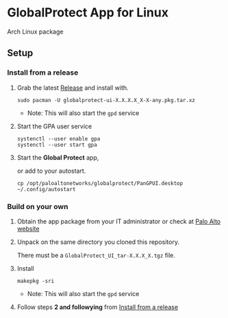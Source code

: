 # GlobalProtect App for Linux

Arch Linux package

## Setup

### Install from a release

1. Grab the latest [Release](https://github.secureserver.net/v-pgoncalves/archlinux-globalconnect-ui/releases)
and install with.

    ```
    sudo pacman -U globalprotect-ui-X.X.X.X_X-X-any.pkg.tar.xz
    ```

    - Note: This will also start the `gpd` service

2. Start the GPA user service

    ```
    systenctl --user enable gpa
    systenctl --user start gpa
    ```

3. Start the **Global Protect** app,

    or add to your autostart.

    ```
    cp /opt/paloaltonetworks/globalprotect/PanGPUI.desktop ~/.config/autostart
    ```

### Build on your own

1. Obtain the app package from your IT administrator or
  check at [Palo Alto website](https://docs.paloaltonetworks.com/globalprotect/4-1/globalprotect-app-user-guide/globalprotect-app-for-linux.html)

2. Unpack on the same directory you cloned this repository.

    There must be a `GlobalProtect_UI_tar-X.X.X_X.tgz` file.

3. Install

    ```
    makepkg -sri
    ```

    - Note: This will also start the `gpd` service

4. Follow steps **2 and followying** from [Install from a release](#install-from-a-release)
